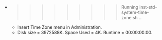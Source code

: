 * >>>>>>>>> Running inst-std-system-time-zone.sh ...
  * Insert Time Zone menu in Administration.
  * Disk size = 3972588K. Space Used = 4K. Runtime = 00:00:00:00.
